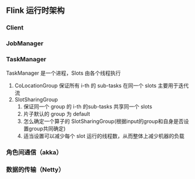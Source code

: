 ## Flink 运行时架构
### Client

### JobManager 
### TaskManager
TaskManager 是一个进程，Slots 由各个线程执行
1. CoLocationGroup
	保证所有 i-th 的 sub-tasks 在同一个 slots
	主要用于迭代流
2. SlotSharingGroup
	1. 保证同一个 group 的 i-th 的sub-tasks 共享同一个 slots
	2. 片子默认的 group 为 default
	3. 怎么确定一个算子的 SlotSharingGroup(根据input的group和自身是否设置group共同确定)
	4. 适当设置可以减少每个 slot 运行的线程数，从而整体上减少机器的负载
### 角色间通信（akka）
### 数据的传输（Netty）

